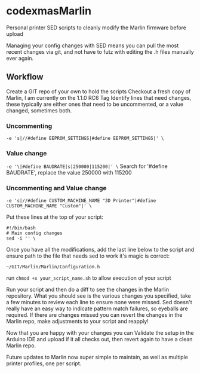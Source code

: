 # codexmasMarlin
Personal printer SED scripts to cleanly modify the Marlin firmware before upload

Managing your config changes with SED means you can pull the most recent changes via git, and not have to futz with editing the .h files manually ever again.

## Workflow

Create a GIT repo of your own to hold the scripts
Checkout a fresh copy of Marlin, I am currently on the 1.1.0 RC6 Tag
Identify lines that need changes, these typically are either ones that need to be uncommented, or a value changed, sometimes both.

### Uncommenting
`-e 's|//#define EEPROM_SETTINGS|#define EEPROM_SETTINGS|' \`

### Value change
`-e '\|#define BAUDRATE|s|250000|115200|' \`
Search for '#define BAUDRATE', replace the value 250000 with 115200

### Uncommenting and Value change
`-e 's|//#define CUSTOM_MACHINE_NAME "3D Printer"|#define CUSTOM_MACHINE_NAME "Custom"|' \`

Put these lines at the top of your script:
```
#!/bin/bash
# Main config changes
sed -i '' \
```
Once you have all the modifications, add the last line below to the script and ensure path to the file that needs sed to work it's magic is correct:

`~/GIT/Marlin/Marlin/Configuration.h`

run `chmod +x your_script_name.sh` to allow execution of your script

Run your script and then do a diff to see the changes in the Marlin repository.
What you should see is the various changes you specified, take a few minutes to review each line to ensure none were missed. Sed doesn't really have an easy way to indicate pattern match failures, so eyeballs are required.
If there are changes missed you can revert the changes in the Marlin repo, make adjustments to your script and reapply!

Now that you are happy with your changes you can Validate the setup in the Arduino IDE and upload if it all checks out, then revert again to have a clean Marlin repo.

Future updates to Marlin now super simple to maintain, as well as multiple printer profiles, one per script.
